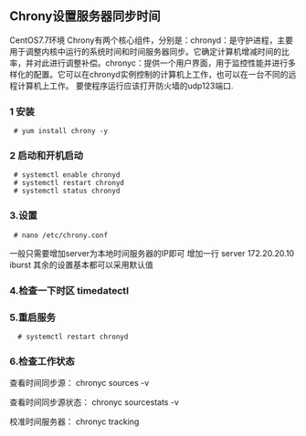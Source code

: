 ## Chrony设置服务器同步时间

CentOS7.7环境
Chrony有两个核心组件，分别是：chronyd：是守护进程，主要用于调整内核中运行的系统时间和时间服务器同步。它确定计算机增减时间的比率，并对此进行调整补偿。chronyc：提供一个用户界面，用于监控性能并进行多样化的配置。它可以在chronyd实例控制的计算机上工作，也可以在一台不同的远程计算机上工作。
要使程序运行应该打开防火墙的udp123端口.
### 1 安装
```
 # yum install chrony -y
``` 
### 2 启动和开机启动
```
 # systemctl enable chronyd
 # systemctl restart chronyd
 # systemctl status chronyd
``` 
### 3.设置
```
 # nano /etc/chrony.conf
``` 
 一般只需要增加server为本地时间服务器的IP即可
 增加一行
 server 172.20.20.10 iburst
 其余的设置基本都可以采用默认值
### 4.检查一下时区 timedatectl
### 5.重启服务
```
  # systemctl restart chronyd
```  
### 6.检查工作状态 
查看时间同步源：
chronyc sources -v

查看时间同步源状态：
chronyc sourcestats -v

校准时间服务器：
chronyc tracking
